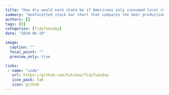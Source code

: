```yaml
---
title: "How dry would each state be if Americans only consumed local state-produced beer?"
summary: "Geofacetted stack bar chart that compares the beer production and beer consumption in each state"
authors: []
tags: [R]
categories: [TidyTuesday]
date: "2020-06-19"

image:
  caption: ""
  focal_point: ""
  preview_only: true

links:
 - name: "code"
   url: https://github.com/tututwo/TidyTuesday
   icon_pack: fab
   icon: github
---
```

 
